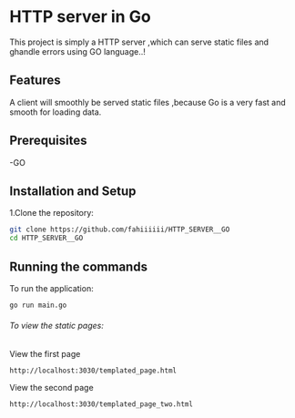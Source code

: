 # HTTP server in Go

This project is simply a HTTP server ,which can serve static files and ghandle errors using GO language..!

## Features

A client will smoothly be served static files ,because Go is a very fast and smooth for loading data.

## Prerequisites

-GO

## Installation and Setup

1.Clone the repository:
```bash
git clone https://github.com/fahiiiiii/HTTP_SERVER__GO
cd HTTP_SERVER__GO
```
## Running the commands
To run the application:
```bash
go run main.go
```
###### To view the static pages:
View the first page
```
http://localhost:3030/templated_page.html
```

View the second page 
```
http://localhost:3030/templated_page_two.html
```